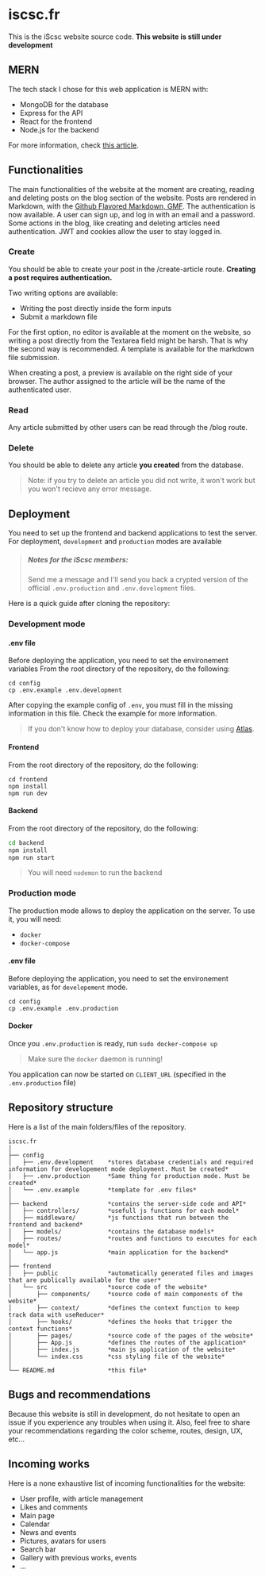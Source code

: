 # iscsc.fr
This is the iScsc website source code.
**This website is still under development**

## MERN
The tech stack I chose for this web application is MERN with:
- MongoDB for the database 
- Express for the API
- React for the frontend 
- Node.js for the backend 

For more information, check [this article](https://www.mongodb.com/mern-stack).

## Functionalities
The main functionalities of the website at the moment are creating, reading and deleting posts on the blog section of the website.
Posts are rendered in Markdown, with the [Github Flavored Markdown, GMF](https://github.com/remarkjs/remark-gfm).
The authentication is now available. A user can sign up, and log in with an email and a password. Some actions in the blog, like creating and deleting articles need authentication.
JWT and cookies allow the user to stay logged in.

### Create
You should be able to create your post in the /create-article route. **Creating a post requires authentication.** 

Two writing options are available:
- Writing the post directly inside the form inputs
- Submit a markdown file
  
For the first option, no editor is available at the moment on the website, so writing a post directly from the Textarea field might be harsh. That is why the second way is recommended. A template is available for the markdown file submission.

When creating a post, a preview is available on the right side of your browser. The author assigned to the article will be the name of the authenticated user.

### Read
Any article submitted by other users can be read through the /blog route.

### Delete
You should be able to delete any article **you created** from the database.

>Note: if you try to delete an article you did not write, it won't work but you won't recieve any error message.

## Deployment
You need to set up the frontend and backend applications to test the server. 
For deployment, `development` and `production` modes are available

> ##### Notes for the iScsc members:
> Send me a message and I'll send you back a crypted version of the official `.env.production` and `.env.development` files.

Here is a quick guide after cloning the repository:

### Development mode
#### .env file
Before deploying the application, you need to set the environement variables
From the root directory of the repository, do the following:
```
cd config
cp .env.example .env.development
```
After copying the example config of `.env`, you must fill in the missing information in this file. Check the example for more information.

> If you don't know how to deploy your database, consider using [Atlas](https://www.mongodb.com/atlas/database).

#### Frontend
From the root directory of the repository, do the following:
```
cd frontend
npm install
npm run dev
```

#### Backend
From the root directory of the repository, do the following:
```bash
cd backend
npm install
npm run start
```

> You will need `nodemon` to run the backend

### Production mode
The production mode allows to deploy the application on the server. To use it, you will need:
- `docker`
- `docker-compose`

#### .env file
Before deploying the application, you need to set the environement variables, as for `developement` mode.
```
cd config
cp .env.example .env.production
```

#### Docker
Once you `.env.production` is ready, run
`sudo docker-compose up`

> Make sure the `docker` daemon is running!

You application can now be started on `CLIENT_URL` (specified in the `.env.production` file)

## Repository structure

Here is a list of the main folders/files of the repository.

```
iscsc.fr
│
├── config   
│   ├── .env.development    *stores database credentials and required information for developement mode deployment. Must be created*
│   ├── .env.production     *Same thing for production mode. Must be created*
│   └── .env.example        *template for .env files*
│
├── backend                 *contains the server-side code and API* 
│   ├── controllers/        *usefull js functions for each model*
│   ├── middleware/         *js functions that run between the frontend and backend*
│   ├── models/             *contains the database models*
│   ├── routes/             *routes and functions to executes for each model*
│   └── app.js              *main application for the backend*
│
├── frontend  
│   ├── public              *automatically generated files and images that are publically available for the user*
│   └── src                 *source code of the website*
│       ├── components/     *source code of main components of the website*
│       ├── context/        *defines the context function to keep track data with useReducer*
│       ├── hooks/          *defines the hooks that trigger the context functions*
│       ├── pages/          *source code of the pages of the website*
│       ├── App.js          *defines the routes of the application*
│       ├── index.js        *main js application of the website*
│       └── index.css       *css styling file of the website*
│
└── README.md               *this file*
```

## Bugs and recommendations
Because this website is still in development, do not hesitate to open an issue if you experience any troubles when using it.
Also, feel free to share your recommendations regarding the color scheme, routes, design, UX, etc...

## Incoming works
Here is a none exhaustive list of incoming functionalities for the website:
- User profile, with article management
- Likes and comments
- Main page
- Calendar
- News and events
- Pictures, avatars for users
- Search bar
- Gallery with previous works, events
- ...
